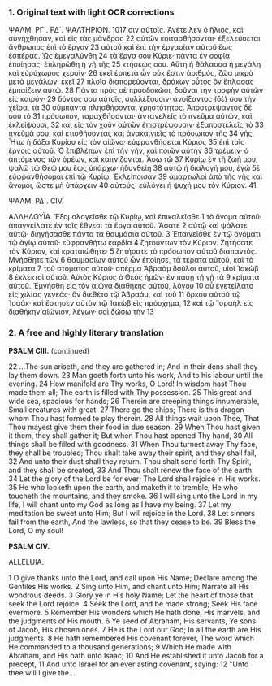 ### 1. Original text with light OCR corrections

ΨΑΛΜ. ΡΓ´. ΡΔ´. ΨΑΛΤΗΡΙΟΝ. 1017
σιν αὐτοῖς. Ἀνέτειλεν ὁ ἥλιος, καὶ συνήχθησαν, καὶ εἰς τὰς μάνδρας 22
αὐτῶν κοιτασθήσονται· ἐξελεύσεται ἄνθρωπος ἐπὶ τὸ ἔργον 23
αὐτοῦ καὶ ἐπὶ τὴν ἐργασίαν αὐτοῦ ἕως ἑσπέρας. Ὡς ἐμεγαλύνθη 24
τὰ ἔργα σου Κύριε· πάντα ἐν σοφίᾳ ἐποίησας· ἐπληρώθη ἡ γῆ τῆς 25
κτήσεώς σου. Αὕτη ἡ θάλασσα ἡ μεγάλη καὶ εὐρύχωρος χερσίν· 26
ἐκεῖ ἑρπετὰ ὧν οὐκ ἔστιν ἀριθμός, ζῶα μικρὰ μετὰ μεγάλων· ἐκεῖ 27
πλοῖα διαπορεύονται, δράκων οὗτος ὃν ἔπλασας ἐμπαίζειν αὐτῷ. 28
Πάντα πρὸς σὲ προσδοκῶσι, δοῦναι τὴν τροφὴν αὐτῶν εἰς καιρόν· 29
δόντος σου αὐτοῖς, συλλέξουσιν· ἀνοίξαντος (δὲ) σου τὴν χεῖρα, τὰ 30
σύμπαντα πλησθήσονται χρηστότητος. Ἀποστρέψαντος δέ σου τὸ 31
πρόσωπον, ταραχθήσονται· ἀντανελεῖς τὸ πνεῦμα αὐτῶν, καὶ ἐκλείψουσι, 32
καὶ εἰς τὸν χοῦν αὐτῶν ἐπιστρέψουσιν· ἐξαποστελεῖς τὸ 33
πνεῦμά σου, καὶ κτισθήσονται, καὶ ἀνακαινιεῖς τὸ πρόσωπον τῆς 34
γῆς. Ἦτω ἡ δόξα Κυρίου εἰς τὸν αἰῶνα· εὐφρανθήσεται Κύριος 35
ἐπὶ τοῖς ἔργοις αὐτοῦ. Ὁ ἐπιβλέπων ἐπὶ τὴν γῆν, καὶ ποιῶν αὐτήν 36
τρέμειν· ὁ ἁπτόμενος τῶν ὀρέων, καὶ καπνίζονται. Ἆσω τῷ 37
Κυρίῳ ἐν τῇ ζωῇ μου, ψαλῶ τῷ Θεῷ μου ἕως ὑπάρχω· ἡδυνθείη 38
αὐτῷ ἡ διαλογή μου, ἐγὼ δὲ εὐφρανθήσομαι ἐπὶ τῷ Κυρίῳ. Ἐκλείποισαν 39
ἁμαρτωλοὶ ἀπὸ τῆς γῆς καὶ ἄνομοι, ὥστε μὴ ὑπάρχειν 40
αὐτούς· εὐλόγει ἡ ψυχή μου τὸν Κύριον. 41

ΨΑΛΜ. ΡΔ´. CIV.

ΑΛΛΗΛΟΥΪΑ. Ἐξομολογεῖσθε τῷ Κυρίῳ, καὶ ἐπικαλεῖσθε 1
τὸ ὄνομα αὐτοῦ· ἀπαγγείλατε ἐν τοῖς ἔθνεσι τὰ ἔργα αὐτοῦ. Ἄσατε 2
αὐτῷ καὶ ψάλατε αὐτῷ· διηγήσασθε πάντα τὰ θαυμάσια αὐτοῦ. 3
Ἐπαινεῖσθε ἐν τῷ ὀνόματι τῷ ἁγίῳ αὐτοῦ· εὐφρανθήτω καρδία 4
ζητούντων τὸν Κύριον. Ζητήσατε τὸν Κύριον, καὶ κραταιώθητε· 5
ζητήσατε τὸ πρόσωπον αὐτοῦ διαπαντός. Μνήσθητε τῶν 6
θαυμασίων αὐτοῦ ὧν ἐποίησε, τὰ τέρατα αὐτοῦ, καὶ τὰ κρίματα 7
τοῦ στόματος αὐτοῦ· σπέρμα Ἀβραὰμ δοῦλοι αὐτοῦ, υἱοὶ Ἰακὼβ 8
ἐκλεκτοὶ αὐτοῦ. Αὐτὸς Κύριος ὁ Θεὸς ἡμῶν· ἐν πάσῃ τῇ γῇ τὰ 9
κρίματα αὐτοῦ. Ἐμνήσθη εἰς τὸν αἰῶνα διαθήκης αὐτοῦ, λόγου 10
οὗ ἐνετείλατο εἰς χιλίας γενεάς· ὃν διεθέτο τῷ Ἀβραάμ, καὶ τοῦ 11
ὅρκου αὐτοῦ τῷ Ἰσαάκ· καὶ ἔστησεν αὐτὸν τῷ Ἰακὼβ εἰς πρόσχημα, 12
καὶ τῷ Ἰσραὴλ εἰς διαθήκην αἰώνιον, λέγων· σοὶ δώσω τὴν 13

### 2. A free and highly literary translation

**PSALM CIII.** (continued)

22 ...The sun ariseth, and they are gathered in;
    And in their dens shall they lay them down.
23 Man goeth forth unto his work,
    And to his labour until the evening.
24 How manifold are Thy works, O Lord!
    In wisdom hast Thou made them all;
    The earth is filled with Thy possession.
25 This great and wide sea, spacious for hands;
26 Therein are creeping things innumerable,
    Small creatures with great.
27 There go the ships;
    There is this dragon whom Thou hast formed to play therein.
28 All things wait upon Thee,
    That Thou mayest give them their food in due season.
29 When Thou hast given it them, they shall gather it;
    But when Thou hast opened Thy hand,
30 All things shall be filled with goodness.
31 When Thou turnest away Thy face, they shall be troubled;
    Thou shalt take away their spirit, and they shall fail,
32 And unto their dust shall they return.
    Thou shalt send forth Thy Spirit, and they shall be created,
33 And Thou shalt renew the face of the earth.
34 Let the glory of the Lord be for ever;
    The Lord shall rejoice in His works.
35 He who looketh upon the earth, and maketh it to tremble;
    He who toucheth the mountains, and they smoke.
36 I will sing unto the Lord in my life,
    I will chant unto my God as long as I have my being.
37 Let my meditation be sweet unto Him;
    But I will rejoice in the Lord.
38 Let sinners fail from the earth,
    And the lawless, so that they cease to be.
39 Bless the Lord, O my soul!

**PSALM CIV.**

ALLELUIA.

1 O give thanks unto the Lord, and call upon His Name;
    Declare among the Gentiles His works.
2 Sing unto Him, and chant unto Him;
    Narrate all His wondrous deeds.
3 Glory ye in His holy Name;
    Let the heart of those that seek the Lord rejoice.
4 Seek the Lord, and be made strong;
    Seek His face evermore.
5 Remember His wonders which He hath done,
    His marvels, and the judgments of His mouth.
6 Ye seed of Abraham, His servants,
    Ye sons of Jacob, His chosen ones.
7 He is the Lord our God;
    In all the earth are His judgments.
8 He hath remembered His covenant forever,
    The word which He commanded to a thousand generations;
9 Which He made with Abraham, and His oath unto Isaac;
10 And He established it unto Jacob for a precept,
11 And unto Israel for an everlasting covenant, saying:
12 "Unto thee will I give the...